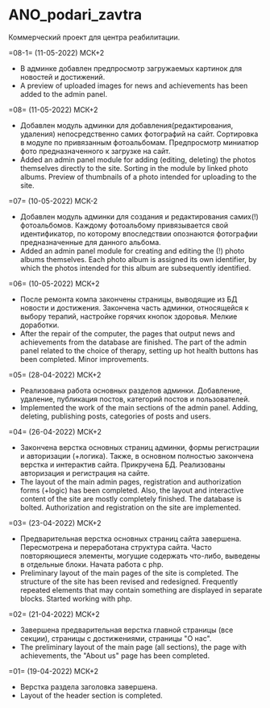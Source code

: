 # ANO_podari_zavtra
Коммерческий проект для центра реабилитации.


=08-1= (11-05-2022) МСК+2
- В админке добавлен предпросмотр загружаемых картинок для новостей и достижений.
- A preview of uploaded images for news and achievements has been added to the admin panel.


=08= (11-05-2022) МСК+2
- Добавлен модуль админки для добавления(редактирования, удаления) непосредственно самих фотографий на сайт. Сортировка в модуле по привязанным фотоальбомам. Предпросмотр миниатюр фото предназначенного к загрузке на сайт.
- Added an admin panel module for adding (editing, deleting) the photos themselves directly to the site. Sorting in the module by linked photo albums. Preview of thumbnails of a photo intended for uploading to the site.


=07= (10-05-2022) МСК-2
- Добавлен модуль админки для создания и редактирования самих(!) фотоальбомов. Каждому фотоальбому привязывается свой идентификатор, по которому впоследствии опознаются фотографии предназначенные для данного альбома.
- Added an admin panel module for creating and editing the (!) photo albums themselves. Each photo album is assigned its own identifier, by which the photos intended for this album are subsequently identified.


=06= (10-05-2022) МСК+2
- После ремонта компа закончены страницы, выводящие из БД новости и достижения. Закончена часть админки, относящейся к выбору 
терапий, настройке горячих кнопок здоровья. Мелкие доработки.
- After the repair of the computer, the pages that output news and achievements from the database are finished. The part of the admin panel related to the choice of therapy, setting up hot health buttons has been completed. Minor improvements.


=05= (28-04-2022) МСК+2
- Реализована работа основных разделов админки. Добавление, удаление, публикация постов, категорий постов и пользователей.
- Implemented the work of the main sections of the admin panel. Adding, deleting, publishing posts, categories of posts and users.


=04= (26-04-2022) МСК+2
- Закончена верстка основных страниц админки, формы регистрации и авторизации (+логика). Также, в основном полностью закончена верстка и интерактив сайта. Прикручена БД. Реализованы авторизация и регистрация на сайте.
- The layout of the main admin pages, registration and authorization forms (+logic) has been completed. Also, the layout and interactive content of the site are mostly completely finished. The database is bolted. Authorization and registration on the site are implemented.


=03= (23-04-2022) МСК+2
- Предварительная верстка основных страниц сайта завершена. Пересмотрена и переработана структура сайта. Часто повторяющиеся элементы, могущие содержать что-либо, выведены в отдельные блоки. Начата работа с php.
- Preliminary layout of the main pages of the site is completed. The structure of the site has been revised and redesigned. Frequently repeated elements that may contain something are displayed in separate blocks. Started working with php.


=02= (21-04-2022) МСК+2
- Завершена предварительная верстка главной страницы (все секции), страницы с достижениями, страницы "О нас".
- The preliminary layout of the main page (all sections), the page with achievements, the "About us" page has been completed.


=01= (19-04-2022) МСК+2
- Верстка раздела заголовка завершена.
- Layout of the header section is completed.

